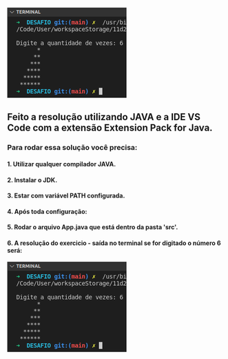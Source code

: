 ![](/questao1/resultado.png)
## Feito a resolução utilizando JAVA e a IDE VS Code com a extensão Extension Pack for Java.


### Para rodar essa solução você precisa: 

 #### 1. Utilizar qualquer compilador JAVA.
 #### 2. Instalar o JDK.
 #### 3. Estar com variável PATH configurada.
 #### 4. Após toda configuração: 
 #### 5. Rodar o arquivo App.java que está dentro da pasta 'src'.
 #### 6. A resolução do exercicio - saída no terminal se for digitado o número 6 será: 

<div>
<img src="/questao1/resultado.png">
</div>






